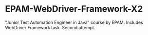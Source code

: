 # EPAM-WebDriver-Framework-X2
"Junior Test Automation Engineer in Java" course by EPAM. Includes WebDriver Framework task. Second attempt.

